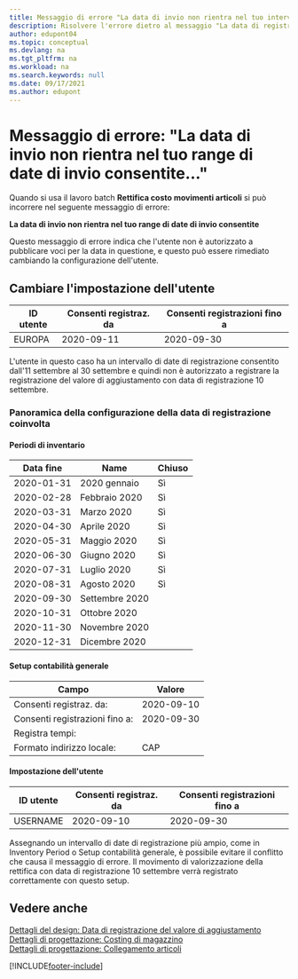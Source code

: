 ```yaml
---
title: Messaggio di errore "La data di invio non rientra nel tuo intervallo di date di invio consentite"
description: Risolvere l'errore dietro al messaggio "La data di registrazione non rientra nel tuo intervallo di date di registrazione consentite" quando si esegue il lavoro batch Regolare i costi - Voci voce.
author: edupont04
ms.topic: conceptual
ms.devlang: na
ms.tgt_pltfrm: na
ms.workload: na
ms.search.keywords: null
ms.date: 09/17/2021
ms.author: edupont
---
```


# <a name="error-message-posting-date-is-not-within-your-range-of-allowed-posting-dates"></a>Messaggio di errore: "La data di invio non rientra nel tuo range di date di invio consentite..."

Quando si usa il lavoro batch **Rettifica costo movimenti articoli** si può incorrere nel seguente messaggio di errore:

**La data di invio non rientra nel tuo range di date di invio consentite**

Questo messaggio di errore indica che l'utente non è autorizzato a pubblicare voci per la data in questione, e questo può essere rimediato cambiando la configurazione dell'utente.

## <a name="change-the-user-setup"></a>Cambiare l'impostazione dell'utente

|ID utente  |Consenti registraz. da  | Consenti registrazioni fino a  |
|---------|---------|--------|
|EUROPA  |  2020-09-11      |2020-09-30      |

L'utente in questo caso ha un intervallo di date di registrazione consentito dall'11 settembre al 30 settembre e quindi non è autorizzato a registrare la registrazione del valore di aggiustamento con data di registrazione 10 settembre.  

### <a name="overview-of-involved-posting-date-setup"></a>Panoramica della configurazione della data di registrazione coinvolta

#### <a name="inventory-periods"></a>Periodi di inventario

|Data fine  |Name  |Chiuso  |
|---------|---------|---------|
|2020-01-31     |2020 gennaio      |  Sì    |
|2020-02-28     |Febbraio 2020     |  Sì    |
|2020-03-31     |Marzo 2020        |  Sì    |
|2020-04-30     |Aprile 2020        |  Sì    |
|2020-05-31     |Maggio 2020        |  Sì    |
|2020-06-30     |Giugno 2020       |  Sì    |
|2020-07-31     |Luglio 2020        |   Sì   |
|2020-08-31     |Agosto 2020     |   Sì   |
|2020-09-30     |Settembre 2020  |         |
|2020-10-31     |Ottobre 2020    |         |
|2020-11-30     |Novembre 2020   |         |
|2020-12-31     |Dicembre 2020   |         |  

#### <a name="general-ledger-setup"></a>Setup contabilità generale

|Campo|Valore|
|---------|---------|
|Consenti registraz. da:  |  2020-09-10      |
|Consenti registrazioni fino a:    |  2020-09-30      |
|Registra tempi:       |         |
|Formato indirizzo locale:|   CAP      |  

#### <a name="user-setup"></a>Impostazione dell'utente

|ID utente  |Consenti registraz. da  | Consenti registrazioni fino a  |
|---------|---------|--------|
|USERNAME |  2020-09-10      |2020-09-30      |

Assegnando un intervallo di date di registrazione più ampio, come in Inventory Period o Setup contabilità generale, è possibile evitare il conflitto che causa il messaggio di errore. Il movimento di valorizzazione della rettifica con data di registrazione 10 settembre verrà registrato correttamente con questo setup.
  
## <a name="see-also"></a>Vedere anche

[Dettagli del design: Data di registrazione del valore di aggiustamento](design-details-inventory-adjustment-value-entry-posting-date.md)  
[Dettagli di progettazione: Costing di magazzino](design-details-inventory-costing.md)  
[Dettagli di progettazione: Collegamento articoli](design-details-item-application.md)  

[!INCLUDE[footer-include](includes/footer-banner.md)]
